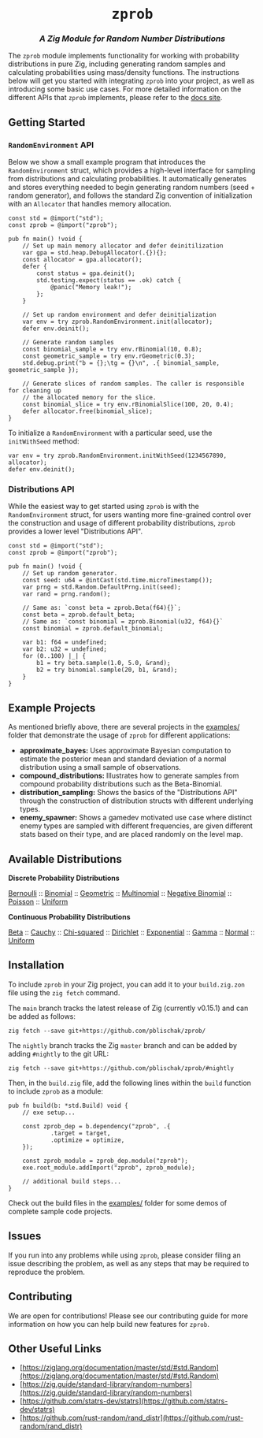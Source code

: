 <div align="center">
<h1><tt>zprob</tt></h1>
<h3><i>
A Zig Module for Random Number Distributions
</i></h3>
</div>

The `zprob` module implements functionality for working with probability distributions in pure Zig,
including generating random samples and calculating probabilities using mass/density functions.
The instructions below will get you started with integrating `zprob` into your project, as well as
introducing some basic use cases. For more detailed information on the different APIs that `zprob`
implements, please refer to the [docs site](https://github.com/pblischak/zprob).

## Getting Started

### `RandomEnvironment` API

Below we show a small example program that introduces the `RandomEnvironment` struct, which
provides a high-level interface for sampling from distributions and calculating probabilities. It
automatically generates and stores everything needed to begin generating random numbers
(seed + random generator), and follows the standard Zig convention of initialization with an
`Allocator` that handles memory allocation.

```zig
const std = @import("std");
const zprob = @import("zprob");

pub fn main() !void {
    // Set up main memory allocator and defer deinitilization
    var gpa = std.heap.DebugAllocator(.{}){};
    const allocator = gpa.allocator();
    defer {
        const status = gpa.deinit();
        std.testing.expect(status == .ok) catch {
            @panic("Memory leak!");
        };
    }

    // Set up random environment and defer deinitialization
    var env = try zprob.RandomEnvironment.init(allocator);
    defer env.deinit();

    // Generate random samples
    const binomial_sample = try env.rBinomial(10, 0.8);
    const geometric_sample = try env.rGeometric(0.3);
    std.debug.print("b = {};\tg = {}\n", .{ binomial_sample, geometric_sample });

    // Generate slices of random samples. The caller is responsible for cleaning up
    // the allocated memory for the slice.
    const binomial_slice = try env.rBinomialSlice(100, 20, 0.4);
    defer allocator.free(binomial_slice);
}
```

To initialize a `RandomEnvironment` with a particular seed, use the `initWithSeed` method:

```zig
var env = try zprob.RandomEnvironment.initWithSeed(1234567890, allocator);
defer env.deinit();
```

### Distributions API

While the easiest way to get started using `zprob` is with the `RandomEnvironment` struct,
for users wanting more fine-grained control over the construction and usage of different probability
distributions, `zprob` provides a lower level "Distributions API".

```zig
const std = @import("std");
const zprob = @import("zprob");

pub fn main() !void {
    // Set up random generator.
    const seed: u64 = @intCast(std.time.microTimestamp());
    var prng = std.Random.DefaultPrng.init(seed);
    var rand = prng.random();

    // Same as: `const beta = zprob.Beta(f64){}`;
    const beta = zprob.default_beta;
    // Same as: `const binomial = zprob.Binomial(u32, f64){}`
    const binomial = zprob.default_binomial;

    var b1: f64 = undefined;
    var b2: u32 = undefined;
    for (0..100) |_| {
        b1 = try beta.sample(1.0, 5.0, &rand);
        b2 = try binomial.sample(20, b1, &rand);
    }
}
```

## Example Projects

As mentioned briefly above, there are several projects in the
[examples/](https://github.com/pblischak/zprob/tree/main/examples) folder that demonstrate the
usage of `zprob` for different applications:

- **approximate_bayes:** Uses approximate Bayesian computation to estimate the posterior mean
  and standard deviation of a normal distribution using a small sample of observations.
- **compound_distributions:** Illustrates how to generate samples from compound probability
  distributions such as the Beta-Binomial.
- **distribution_sampling:** Shows the basics of the "Distributions API" through the construction
  of distribution structs with different underlying types.
- **enemy_spawner:** Shows a gamedev motivated use case where distinct enemy types are sampled
  with different frequencies, are given different stats based on their type, and are placed randomly
  on the level map.

## Available Distributions

**Discrete Probability Distributions**

[Bernoulli](https://en.wikipedia.org/wiki/Bernoulli_distribution) ::
[Binomial](https://en.wikipedia.org/wiki/Binomial_distribution) ::
[Geometric](https://en.wikipedia.org/wiki/Geometric_distribution) ::
[Multinomial](https://en.wikipedia.org/wiki/Multinomial_distribution) ::
[Negative Binomial](https://en.wikipedia.org/wiki/Negative_binomial_distribution) ::
[Poisson](https://en.wikipedia.org/wiki/Poisson_distribution) ::
[Uniform](https://en.wikipedia.org/wiki/Discrete_uniform_distribution)

**Continuous Probability Distributions**

[Beta](https://en.wikipedia.org/wiki/Beta_distribution) ::
[Cauchy](https://en.wikipedia.org/wiki/Cauchy_distribution) ::
[Chi-squared](https://en.wikipedia.org/wiki/Chi-squared_distribution) ::
[Dirichlet](https://en.wikipedia.org/wiki/Dirichlet_distribution) ::
[Exponential](https://en.wikipedia.org/wiki/Exponential_distribution) ::
[Gamma](https://en.wikipedia.org/wiki/Gamma_distribution) ::
[Normal](https://en.wikipedia.org/wiki/Normal_distribution) ::
[Uniform](https://en.wikipedia.org/wiki/Continuous_uniform_distribution)

## Installation

To include `zprob` in your Zig project, you can add it to your `build.zig.zon` file
using the `zig fetch` command.

The `main` branch tracks the latest release of Zig (currently v0.15.1) and can be added
as follows:

```
zig fetch --save git+https://github.com/pblischak/zprob/
```

The `nightly` branch tracks the Zig `master` branch and can be added by adding `#nightly` to the
git URL:

```
zig fetch --save git+https://github.com/pblischak/zprob/#nightly
```

Then, in the `build.zig` file, add the following lines within the `build` function to include
`zprob` as a module:

```zig
pub fn build(b: *std.Build) void {
    // exe setup...

    const zprob_dep = b.dependency("zprob", .{
            .target = target,
            .optimize = optimize,
    });

    const zprob_module = zprob_dep.module("zprob");
    exe.root_module.addImport("zprob", zprob_module);

    // additional build steps...
}
```

Check out the build files in the [examples/](https://github.com/pblischak/zprob/tree/main/examples)
folder for some demos of complete sample code projects.

## Issues

If you run into any problems while using `zprob`, please consider filing an issue describing the
problem, as well as any steps that may be required to reproduce the problem.

## Contributing

We are open for contributions! Please see our contributing guide for more information on how you
can help build new features for `zprob`.

## Other Useful Links

- [https://ziglang.org/documentation/master/std/#std.Random](https://ziglang.org/documentation/master/std/#std.Random)
- [https://zig.guide/standard-library/random-numbers](https://zig.guide/standard-library/random-numbers)
- [https://github.com/statrs-dev/statrs](https://github.com/statrs-dev/statrs)
- [https://github.com/rust-random/rand_distr](https://github.com/rust-random/rand_distr)
